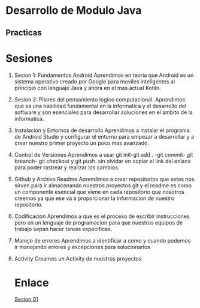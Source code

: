 # Desarrollo de Modulo Java
## Practicas 

# Sesiones 
1. Sesion 1: Fundamentos Android
   Aprendimos en teoria que Android es un sistema operativo creado por Google para moviles inteligentes al principio con lenguaje Java y ahora en el mas actual Kotlin.
2. Sesion 2: Pilares del pensamiento logico computacional.
   Aprendimos que es una habilidad fundamental en la informatica y el desarrollo del software y son esenciales para desarrollar soluciones en el ambito de la informatica.
3. Instalacion y Entornos de desarrollo
   Aprendimos a instalar el programa de Android Studio y configurar el entorno para empezar a desarrollar y a crear nuestro primer proyecto un poco mas avanzado.
4. Control de Versiones
   Aprendimos a usar git init-git add . -git commit- git breanch- git checkout y git push. sin olvidar en copiar el link del enlace para poder rastrear y realizar los cambios.
5. Github y Archivo Readme
   Aprendimos a crear repositorios que estas nos sirven para ir almacenando nuestros proyectos git y el readme es como un componente esencial que viene en cada repositorio que nosotros creemos ya que ese va a proporcionar la informacion de nuestro repositorio.
6. Codificacion
   Aprendimos a que es el proceso de escribir instrucciones pero en un lenguaje de programacion para que nuestros equipos de trabajo sepan hacer tareas especificas.
7. Manejo de errores
   Aprendimos a identificar a como y cuando podemos ir manejando errores y excepciones para solucionarlos
8. Activity
   Creamos un Activity de nuestros proyectos

   # Enlace 
   [Sesion 01](app/src/main/java/com/example/practicas/practica001.kt) 
